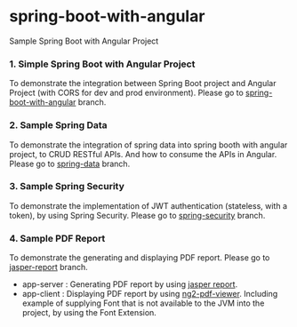 # spring-boot-with-angular
Sample Spring Boot with Angular Project


### 1. Simple Spring Boot with Angular Project
To demonstrate the integration between Spring Boot project and Angular Project (with CORS for dev and prod environment). Please go to [spring-boot-with-angular](https://github.com/kritdev/spring-boot-with-angular/tree/spring-boot-with-angular) branch.


### 2. Sample Spring Data
To demonstrate the integration of spring data into spring booth with angular project, to CRUD RESTful APIs. And how to consume the APIs in Angular. Please go to [spring-data](https://github.com/kritdev/spring-boot-with-angular/tree/spring-data) branch.


### 3. Sample Spring Security
To demonstrate the implementation of JWT authentication (stateless, with a token), by using Spring Security. Please go to [spring-security](https://github.com/kritdev/spring-boot-with-angular/tree/spring-security) branch.


### 4. Sample PDF Report
To demonstrate the generating and displaying PDF report. Please go to [jasper-report](https://github.com/kritdev/spring-boot-with-angular/tree/jasper-report) branch.
- app-server : Generating PDF report by using [jasper report](https://community.jaspersoft.com/project/jaspersoft-studio).
- app-client : Displaying PDF report by using [ng2-pdf-viewer](https://www.npmjs.com/package/ng2-pdf-viewer).
Including example of supplying Font that is not available to the JVM into the project, by using the Font Extension.
